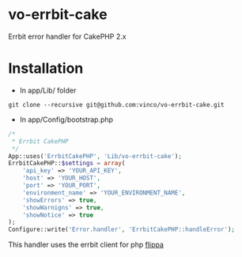 # vo-errbit-cake
Errbit error handler for CakePHP 2.x

# Installation

* In app/Lib/ folder

```
git clone --recursive git@github.com:vinco/vo-errbit-cake.git
```

* In app/Config/bootstrap.php

```php
/*
 * Errbit CakePHP
 */
App::uses('ErrbitCakePHP', 'Lib/vo-errbit-cake');
ErrbitCakePHP::$settings = array(
    'api_key' => 'YOUR_API_KEY',
    'host' => 'YOUR_HOST',
    'port' => 'YOUR_PORT',
    'environment_name' => 'YOUR_ENVIRONMENT_NAME',
    'showErrors' => true,
    'showWarnigns' => true,
    'showNotice' => true
);
Configure::write('Error.handler', 'ErrbitCakePHP::handleError');
```

This handler uses the errbit client for php [flippa](https://github.com/flippa/errbit-php)

